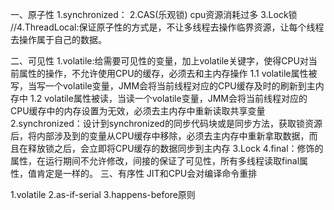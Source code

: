 一、原子性
1.synchronized：
2.CAS(乐观锁) cpu资源消耗过多
3.Lock锁
//4.ThreadLocal:保证原子性的方式是，不让多线程去操作临界资源，让每个线程去操作属于自己的数据。

二、可见性
1.volatile:给需要可见性的变量，加上volatile关键字，使得CPU对当前属性的操作，不允许使用CPU的缓存，必须去和主内存操作
    1.1 volatile属性被写，当写一个volatile变量，JMM会将当前线程对应的CPU缓存及时的刷新到主内存中
    1.2 volatile属性被读，当读一个volatile变量，JMM会将当前线程对应的CPU缓存中的内存设置为无效，必须去主内存中重新读取共享变量
2.synchronized：设计到synchronized的同步代码块或是同步方法，获取锁资源后，将内部涉及到的变量从CPU缓存中移除，必须去主内存中重新拿取数据，而且在释放锁之后，会立即将CPU缓存的数据同步到主内存
3.Lock
4.final：修饰的属性，在运行期间不允许修改，间接的保证了可见性，所有多线程读取final属性，值肯定是一样的。
三、有序性
JIT和CPU会对编译命令重排

1.volatile
2.as-if-serial
3.happens-before原则
